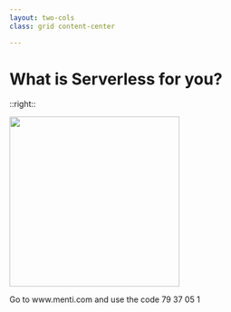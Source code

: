 ```yaml
---
layout: two-cols
class: grid content-center

---
```


# What is Serverless for you?

::right::

<div v-click class="slidev-vclick-target slidev-vclick-hidden">

<img src="/img/mentimeter_qr_code.png" width="300" />

<p class="text-sm">Go to www.menti.com and use the code 79 37 05 1</p>

</div>
